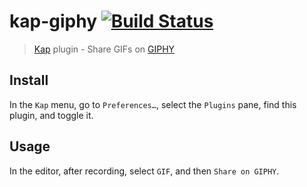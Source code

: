 # kap-giphy [![Build Status](https://travis-ci.org/wulkano/kap-giphy.svg?branch=main)](https://travis-ci.org/wulkano/kap-giphy)

> [Kap](https://github.com/wulkano/kap) plugin - Share GIFs on [GIPHY](https://giphy.com)

## Install

In the `Kap` menu, go to `Preferences…`, select the `Plugins` pane, find this plugin, and toggle it.

## Usage

In the editor, after recording, select `GIF`, and then `Share on GIPHY`.
